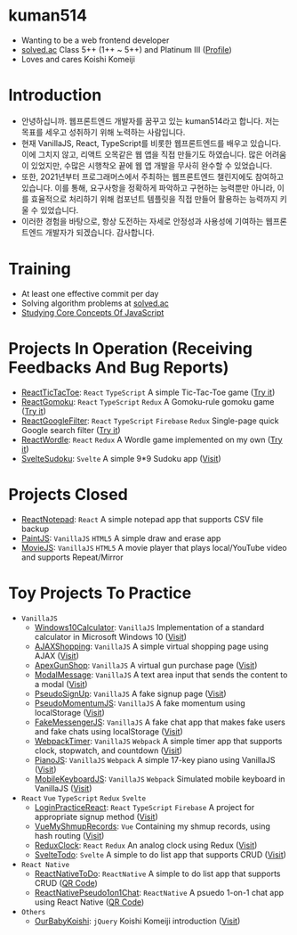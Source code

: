 # kuman514
- Wanting to be a web frontend developer
- [solved.ac](https://solved.ac/) Class 5++ (1++ ~ 5++) and Platinum III ([Profile](https://solved.ac/profile/kuman514))
- Loves and cares Koishi Komeiji

# Introduction
- 안녕하십니까. 웹프론트엔드 개발자를 꿈꾸고 있는 kuman514라고 합니다. 저는 목표를 세우고 성취하기 위해 노력하는 사람입니다.
- 현재 VanillaJS, React, TypeScript를 비롯한 웹프론트엔드를 배우고 있습니다. 이에 그치지 않고, 리액트 오목같은 웹 앱을 직접 만들기도 하였습니다. 많은 어려움이 있었지만, 수많은 시행착오 끝에 웹 앱 개발을 무사히 완수할 수 있었습니다.
- 또한, 2021년부터 프로그래머스에서 주최하는 웹프론트엔드 챌린지에도 참여하고 있습니다. 이를 통해, 요구사항을 정확하게 파악하고 구현하는 능력뿐만 아니라, 이를 효율적으로 처리하기 위해 컴포넌트 템플릿을 직접 만들어 활용하는 능력까지 키울 수 있었습니다.
- 이러한 경험을 바탕으로, 항상 도전하는 자세로 안정성과 사용성에 기여하는 웹프론트엔드 개발자가 되겠습니다. 감사합니다.

# Training
- At least one effective commit per day
- Solving algorithm problems at [solved.ac](https://solved.ac/)
- [Studying Core Concepts Of JavaScript](https://github.com/kuman514/JavaScriptCores#javascriptcores)

# Projects In Operation (Receiving Feedbacks And Bug Reports)
- [ReactTicTacToe](https://github.com/kuman514/tictactoe-react): `React` `TypeScript` A simple Tic-Tac-Toe game ([Try it](https://kuman514.github.io/tictactoe-react/))
- [ReactGomoku](https://github.com/kuman514/ReactGomoku): `React` `TypeScript` `Redux` A Gomoku-rule gomoku game ([Try it](https://kuman514.github.io/ReactGomoku/))
- [ReactGoogleFilter](https://github.com/kuman514/ReactGoogleFilter): `React` `TypeScript` `Firebase` `Redux` Single-page quick Google search filter ([Try it](https://kuman514.github.io/ReactGoogleFilter/))
- [ReactWordle](https://github.com/kuman514/ReactWordle): `React` `Redux` A Wordle game implemented on my own ([Try it](https://kuman514.github.io/ReactWordle/))
- [SvelteSudoku](https://github.com/kuman514/SvelteSudoku): `Svelte` A simple 9*9 Sudoku app ([Visit](https://kuman514.github.io/SvelteSudoku/))

# Projects Closed
- [ReactNotepad](https://github.com/kuman514/ReactNotepad): `React` A simple notepad app that supports CSV file backup
- [PaintJS](https://github.com/kuman514/PaintJS): `VanillaJS` `HTML5` A simple draw and erase app
- [MovieJS](https://github.com/kuman514/MovieJS): `VanillaJS` `HTML5` A movie player that plays local/YouTube video and supports Repeat/Mirror

# Toy Projects To Practice
- `VanillaJS`
  - [Windows10Calculator](https://github.com/kuman514/CalculatorPage): `VanillaJS` Implementation of a standard calculator in Microsoft Windows 10 ([Visit](https://kuman514.github.io/CalculatorPage/))
  - [AJAXShopping](https://github.com/kuman514/AJAXShopping): `VanillaJS` A simple virtual shopping page using AJAX ([Visit](https://kuman514.github.io/AJAXShopping/))
  - [ApexGunShop](https://github.com/kuman514/ApexGunshop): `VanillaJS` A virtual gun purchase page ([Visit](https://kuman514.github.io/ApexGunshop/))
  - [ModalMessage](https://github.com/kuman514/ModalMessage): `VanillaJS` A text area input that sends the content to a modal ([Visit](https://kuman514.github.io/ModalMessage/))
  - [PseudoSignUp](https://github.com/kuman514/PseudoSignUp): `VanillaJS` A fake signup page ([Visit](https://kuman514.github.io/PseudoSignUp/))
  - [PseudoMomentumJS](https://github.com/kuman514/PseudoMomentumJS/): `VanillaJS` A fake momentum using localStorage ([Visit](https://kuman514.github.io/PseudoMomentumJS/))
  - [FakeMessengerJS](https://github.com/kuman514/FakeMessengerJS/): `VanillaJS` A fake chat app that makes fake users and fake chats using localStorage ([Visit](https://kuman514.github.io/FakeMessengerJS/))
  - [WebpackTimer](https://github.com/kuman514/WebpackTimer): `VanillaJS` `Webpack` A simple timer app that supports clock, stopwatch, and countdown ([Visit](https://kuman514.github.io/WebpackTimer/))
  - [PianoJS](https://github.com/kuman514/PianoJS): `VanillaJS` `Webpack` A simple 17-key piano using VanillaJS ([Visit](https://kuman514.github.io/PianoJS/))
  - [MobileKeyboardJS](https://github.com/kuman514/MobileKeyboardJS): `VanillaJS` `Webpack` Simulated mobile keyboard in VanillaJS ([Visit](https://kuman514.github.io/MobileKeyboardJS/))
- `React` `Vue` `TypeScript` `Redux` `Svelte`
  - [LoginPracticeReact](https://github.com/kuman514/login-practice-react): `React` `TypeScript` `Firebase` A project for appropriate signup method ([Visit](https://kuman514.github.io/login-practice-react/))
  - [VueMyShmupRecords](https://github.com/kuman514/VueMyShmupRecords): `Vue` Containing my shmup records, using hash routing ([Visit](https://kuman514.github.io/VueMyShmupRecords))
  - [ReduxClock](https://github.com/kuman514/ReduxClock): `React` `Redux` An analog clock using Redux ([Visit](https://kuman514.github.io/ReduxClock/))
  - [SvelteTodo](https://github.com/kuman514/SvelteTodo): `Svelte` A simple to do list app that supports CRUD ([Visit](https://kuman514.github.io/SvelteTodo/))
- `React Native`
  - [ReactNativeToDo](https://github.com/kuman514/ReactNativeToDo): `ReactNative` A simple to do list app that supports CRUD ([QR Code](https://expo.dev/@kuman514/ReactNativeToDo))
  - [ReactNativePseudo1on1Chat](https://github.com/kuman514/ReactNativePseudo1on1Chat): `ReactNative` A psuedo 1-on-1 chat app using React Native ([QR Code](https://expo.dev/@kuman514/ReactNativePseudo1on1Chat))
- `Others`
  - [OurBabyKoishi](https://github.com/kuman514/BabyKoishiHTML): `jQuery` Koishi Komeiji introduction ([Visit](https://kuman514.github.io/BabyKoishiHTML/))
